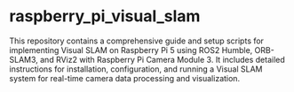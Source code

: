 # raspberry_pi_visual_slam
This repository contains a comprehensive guide and setup scripts for implementing Visual SLAM on Raspberry Pi 5 using ROS2 Humble, ORB-SLAM3, and RViz2 with Raspberry Pi Camera Module 3. It includes detailed instructions for installation, configuration, and running a Visual SLAM system for real-time camera data processing and visualization.
